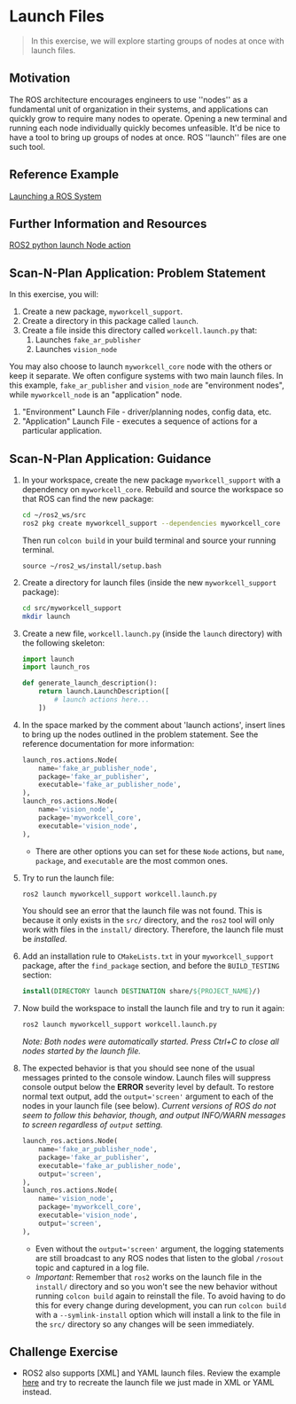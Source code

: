 # Launch Files
>In this exercise, we will explore starting groups of nodes at once with launch files.

## Motivation
The ROS architecture encourages engineers to use ''nodes'' as a fundamental unit of organization in their systems, and applications can quickly grow to require many nodes to operate. Opening a new terminal and running each node individually quickly becomes unfeasible. It'd be nice to have a tool to bring up groups of nodes at once. ROS ''launch'' files are one such tool.

## Reference Example

[Launching a ROS System](https://docs.ros.org/en/humble/Tutorials/Intermediate/Launch/Launch-system.html)

## Further Information and Resources

[ROS2 python launch Node action](https://github.com/ros2/launch_ros/blob/humble/launch_ros/launch_ros/actions/node.py#L113-L200)

## Scan-N-Plan Application: Problem Statement
In this exercise, you will:
1. Create a new package, `myworkcell_support`.
1. Create a directory in this package called `launch`.
1. Create a file inside this directory called `workcell.launch.py` that:
   1. Launches `fake_ar_publisher`
   1. Launches `vision_node`

You may also choose to launch `myworkcell_core` node with the others or keep it separate.  We often configure systems with two main launch files.  In this example, `fake_ar_publisher` and `vision_node` are "environment nodes", while `myworkcell_node` is an "application" node.

1. "Environment" Launch File - driver/planning nodes, config data, etc.
1. "Application" Launch File - executes a sequence of actions for a particular application.

## Scan-N-Plan Application: Guidance

1. In your workspace, create the new package `myworkcell_support` with a dependency on `myworkcell_core`.  Rebuild and source the workspace so that ROS can find the new package:

   ``` bash
   cd ~/ros2_ws/src
   ros2 pkg create myworkcell_support --dependencies myworkcell_core
   ```

   Then run `colcon build` in your build terminal and source your running terminal.

   ```
   source ~/ros2_ws/install/setup.bash
   ```

1. Create a directory for launch files (inside the new `myworkcell_support` package):

   ``` bash
   cd src/myworkcell_support
   mkdir launch
   ```

1. Create a new file, `workcell.launch.py` (inside the `launch` directory) with the following skeleton:

   ``` py
   import launch
   import launch_ros

   def generate_launch_description():
       return launch.LaunchDescription([
           # launch actions here...
       ])
   ```
1. In the space marked by the comment about 'launch actions', insert lines to bring up the nodes outlined in the problem statement. See the reference documentation for more information:

   ``` py
   launch_ros.actions.Node(
       name='fake_ar_publisher_node',
       package='fake_ar_publisher',
       executable='fake_ar_publisher_node',
   ),
   launch_ros.actions.Node(
       name='vision_node',
       package='myworkcell_core',
       executable='vision_node',
   ),
   ```

   * There are other options you can set for these `Node` actions, but `name`, `package`, and `executable` are the most common ones.
 
5. Try to run the launch file:

   ``` bash
   ros2 launch myworkcell_support workcell.launch.py
   ```

   You should see an error that the launch file was not found. This is because it only exists in the `src/` directory, and the `ros2` tool will only work with files in the `install/` directory. Therefore, the launch file must be _installed_.

1. Add an installation rule to `CMakeLists.txt` in your `myworkcell_support` package, after the `find_package` section, and before the `BUILD_TESTING` section:

   ``` cmake
   install(DIRECTORY launch DESTINATION share/${PROJECT_NAME}/)
   ```

1. Now build the workspace to install the launch file and try to run it again:

   ``` bash
   ros2 launch myworkcell_support workcell.launch.py
   ```

   _Note: Both nodes were automatically started. Press _Ctrl+C_ to close all nodes started by the launch file._

1. The expected behavior is that you should see none of the usual messages printed to the console window.  Launch files will suppress console output below the **ERROR** severity level by default. To restore normal text output, add the `output='screen'` argument to each of the nodes in your launch file (see below).  _Current versions of ROS do not seem to follow this behavior, though, and output INFO/WARN messages to screen regardless of `output` setting._

   ``` py
   launch_ros.actions.Node(
       name='fake_ar_publisher_node',
       package='fake_ar_publisher',
       executable='fake_ar_publisher_node',
       output='screen',
   ),
   launch_ros.actions.Node(
       name='vision_node',
       package='myworkcell_core',
       executable='vision_node',
       output='screen',
   ),
   ```

   * Even without the `output='screen'` argument, the logging statements are still broadcast to any ROS nodes that listen to the global `/rosout` topic and captured in a log file.
   * _Important_: Remember that `ros2` works on the launch file in the `install/` directory and so you won't see the new behavior without running `colcon build` again to reinstall the file. To avoid having to do this for every change during development, you can run `colcon build` with a `--symlink-install` option which will install a link to the file in the `src/` directory so any changes will be seen immediately.
   
## Challenge Exercise
* ROS2 also supports [XML] and YAML launch files.  Review the example [here](https://docs.ros.org/en/humble/How-To-Guides/Launch-file-different-formats.html) and try to recreate the launch file we just made in XML or YAML instead.

